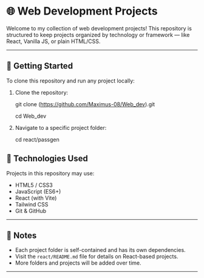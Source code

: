 # 🌐 Web Development Projects

Welcome to my collection of web development projects! This repository is structured to keep projects organized by technology or framework — like React, Vanilla JS, or plain HTML/CSS.

---

## 🚀 Getting Started

To clone this repository and run any project locally:

1. Clone the repository:

   git clone (https://github.com/Maximus-08/Web_dev).git
   
   cd Web_dev

3. Navigate to a specific project folder:

   cd react/passgen

## 🧰 Technologies Used

Projects in this repository may use:

- HTML5 / CSS3
- JavaScript (ES6+)
- React (with Vite)
- Tailwind CSS
- Git & GitHub

---

## 📌 Notes

- Each project folder is self-contained and has its own dependencies.
- Visit the `react/README.md` file for details on React-based projects.
- More folders and projects will be added over time.

---
